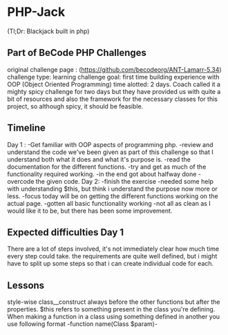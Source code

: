 # PHP-Jack
(Tl;Dr: Blackjack built in php)
## Part of BeCode PHP Challenges
original challenge page : (https://github.com/becodeorg/ANT-Lamarr-5.34)
challenge type: learning
challenge goal: first time building experience with OOP (Object Oriented Programming) 
time alotted: 2 days. 
Coach called it a mighty spicy challenge for two days but they have provided us with quite a bit of resources and also the framework for the necessary classes for this project, so although spicy, it should be feasible. 
## Timeline
Day 1 : 
-Get familiar with OOP aspects of programming php.
-review and understand the code we've been given as part of this challenge so that I understand both what it does and what it's purpose is. 
-read the documentation for the different functions.
-try and get as much of the functionality required working. 
-in the end got about halfway done
-overcode the given code. 
Day 2: 
-finish the exercise
-needed some help with understanding $this, but think i understand the purpose now more or less. 
-focus today will be on getting the different functions working on the actual page. 
-gotten all basic functionality working 
-not all as clean as I would like it to be, but there has been some improvement. 


## Expected difficulties Day 1
There are a lot of steps involved, it's not immediately clear how much time every step could take. the requirements are quite well defined, but i might have to split up some steps so that i can create individual code for each. 

## Lessons
style-wise class__construct always before the other functions but after the properties. 
$this refers to something present in the class you're defining.
When making a function in a class using something defined in another you use following format -function name(Class $param)-



